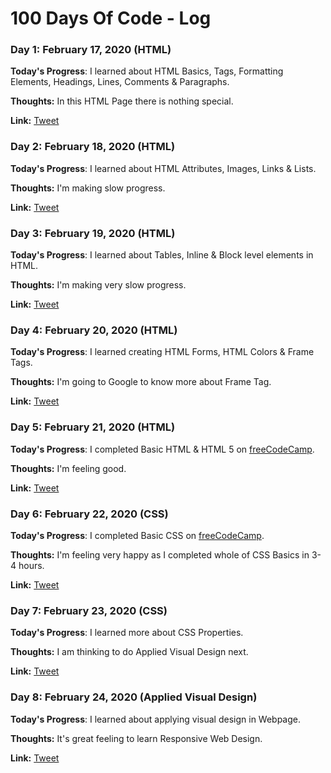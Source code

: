 # 100 Days Of Code - Log

### Day 1: February 17, 2020 (HTML)

**Today's Progress**: I learned about HTML Basics, Tags, Formatting Elements, Headings, Lines, Comments & Paragraphs.

**Thoughts:** In this HTML Page there is nothing special.

**Link:** [Tweet](https://twitter.com/jatinn_r/status/1229363360736694274)

### Day 2: February 18, 2020 (HTML)

**Today's Progress**: I learned about HTML Attributes, Images, Links & Lists.

**Thoughts:** I'm making slow progress.

**Link:** [Tweet](https://twitter.com/jatinn_r/status/1229768088360570880)

### Day 3: February 19, 2020 (HTML)

**Today's Progress**: I learned about Tables, Inline & Block level elements in HTML.

**Thoughts:** I'm making very slow progress.

**Link:** [Tweet](https://twitter.com/jatinn_r/status/1230171262930104321)

### Day 4: February 20, 2020 (HTML)

**Today's Progress**: I learned creating HTML Forms, HTML Colors & Frame Tags.

**Thoughts:** I'm going to Google to know more about Frame Tag.

**Link:** [Tweet](https://twitter.com/jatinn_r/status/1230444534338904068)

### Day 5: February 21, 2020 (HTML)

**Today's Progress**: I completed Basic HTML & HTML 5 on [freeCodeCamp](https://www.freecodecamp.org/).

**Thoughts:** I'm feeling good.

**Link:** [Tweet](https://twitter.com/jatinn_r/status/1230615887792820224)

### Day 6: February 22, 2020 (CSS)

**Today's Progress**: I completed Basic CSS on [freeCodeCamp](https://www.freecodecamp.org/).

**Thoughts:** I'm feeling very happy as I completed whole of CSS Basics in 3-4 hours.

**Link:** [Tweet](https://twitter.com/jatinn_r/status/1231023275691696128)

### Day 7: February 23, 2020 (CSS)

**Today's Progress**: I learned more about CSS Properties.

**Thoughts:** I am thinking to do Applied Visual Design next.

**Link:** [Tweet](https://twitter.com/jatinn_r/status/1231479495716212736)

### Day 8: February 24, 2020 (Applied Visual Design)

**Today's Progress**: I learned about applying visual design in Webpage.

**Thoughts:** It's great feeling to learn Responsive Web Design.

**Link:** [Tweet](https://twitter.com/jatinn_r/status/1231915488982306818)
